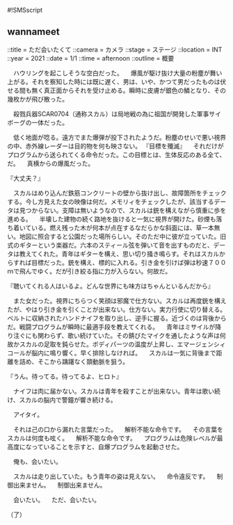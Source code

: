 #!SMSscript

## wannameet

::title = ただ会いたくて
::camera = カメラ
::stage = ステージ
::location = INT
::year = 2021
::date = 1/1
::time = afternoon
::outline = 概要

　ハウリングを起こしそうな空白だった。
　爆風が駆け抜け大量の粉塵が舞い上がる。それを察知した時には既に遅く、男は、いや、かつて男だったものは伏せる間も無く真正面からそれを受け止める。瞬時に皮膚が銀色の鱗となり、その幾枚かが飛び散った。

　殺戮兵器SCAR0704（通称スカル）は局地戦の為に祖国が開発した軍事サイボーグの一体だった。

　低く地面が唸る。遠方でまた爆弾が投下されたようだ。粉塵のせいで悪い視界の中、赤外線レーダーは目的物を何も映さない。
『目標を殲滅』
　それだけがプログラムから送られてくる命令だった。この目標とは、生体反応のある全て、だ。
　真横からの爆風だった。

『大丈夫？』

　スカルはめり込んだ鉄筋コンクリートの壁から抜け出し、故障箇所をチェックする。今し方見えた女の映像は何だ。メモリィをチェックしたが、該当するデータは見つからない。支障は無いようなので、スカルは銃を構えながら慎重に歩を進める。
　半壊した建物の続く路地を抜けると一気に視界が開けた。砂煙も落ち着いている。燃え残った木が何本が点在するなだらかな斜面には、草一本無い。地図に照合すると公園だった場所らしい。そのただ中に彼が立っていた。旧式のギターという楽器だ。六本のスティール弦を弾いて音を出すものだと、データは教えてくれた。青年はギターを構え、思い切り掻き鳴らす。それはスカルからすれば目標だった。銃を構え、標的に入れる。引き金を引けば弾は秒速７００ｍで飛んでゆく。だが引き絞る指に力が入らない。何故だ。

『聴いてくれる人はいるよ。どんな世界にも味方はちゃんといるんだから』

　また女だった。視界にちらつく笑顔は邪魔で仕方ない。スカルは再度銃を構えたが、やはり引き金を引くことが出来ない。仕方ない。実力行使に切り替える。ベルトに収納されたハンドナイフを取り出し、逆手に握る。近づくのは背後からだ。戦闘プログラムが瞬時に最適手段を教えてくれる。
　青年はミサイルが降り注ぐにも関わらず、歌い続けていた。その錆びたマイクを通したような声は何故かスカルの足取を鈍らせた。ボディパーツの温度が上昇し、エマージェンシィコールが脳内に鳴り響く。早く排除しなければ。
　スカルは一気に背後まで距離を詰め、そこから躊躇なく頚動脈を狙う。

『うん。待ってる。待ってるよ、ヒロト』

　ナイフは肉に届かない。スカルは青年を殺すことが出来ない。青年は歌い続け、スカルの脳内で警鐘が響き続ける。

　アイタイ。

　それは己の口から漏れた言葉だった。
　解析不能な命令です。
　その言葉をスカルは何度も呟く。
　解析不能な命令です。
　プログラムは危険レベルが最高度になっていることを示すと、自爆プログラムを起動させた。

　俺も、会いたい。

　スカルは走り出していた。もう青年の姿は見えない。
　命令違反です。
　制御出来ません。
　制御出来ません。

　会いたい。
　ただ、会いたい。

（了）


